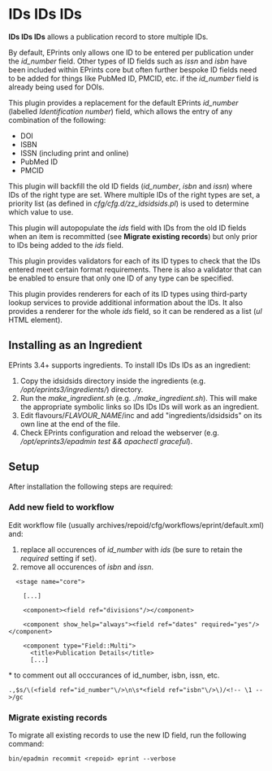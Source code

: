 # IDs IDs IDs #

**IDs IDs IDs** allows a publication record to store multiple IDs.

By default, EPrints only allows one ID to be entered per publication under the *id_number* field.  Other types of ID fields such as *issn* and *isbn* have been included within EPrints core but often further bespoke ID fields need to be added for things like PubMed ID, PMCID, etc. if the *id_number* field is already being used for DOIs.

This plugin provides a replacement for the default EPrints *id_number* (labelled *Identification number*) field, which allows the entry of any combination of the following:

 * DOI
 * ISBN
 * ISSN (including print and online)
 * PubMed ID
 * PMCID

This plugin will backfill the old ID fields (*id_number*, *isbn* and *issn*) where IDs of the right type are set. Where multiple IDs of the right types are set, a priority list (as defined in *cfg/cfg.d/zz_idsidsids.pl*) is used to determine which value to use.

This plugin will autopopulate the *ids* field with IDs from the old ID fields when an item is recommitted (see **Migrate existing records**) but only prior to IDs being added to the *ids* field.

This plugin provides validators for each of its ID types to check that the IDs entered meet certain format requirements.  There is also a validator that can be enabled to ensure that only one ID of any type can be specified.

This plugin provides renderers for each of its ID types using third-party lookup services to provide additional information about the IDs.  It also provides a renderer for the whole *ids* field, so it can be rendered as a list (*ul* HTML element).

## Installing as an Ingredient ##

EPrints 3.4+ supports ingredients.  To install IDs IDs IDs as an ingredient:

 1. Copy the idsidsids directory inside the ingredients (e.g. */opt/eprints3/ingredients/*) directory.
 2. Run the *make_ingredient.sh* (e.g. *./make_ingredient.sh*).  This will make the appropriate symbolic links so IDs IDs IDs will work as an ingredient.
 3. Edit flavours/*FLAVOUR_NAME*/inc and add "ingredients/idsidsids" on its own line at the end of the file.
 4. Check EPrints configuration and reload the webserver (e.g. */opt/eprints3/epadmin test && apachectl graceful*).

## Setup ##

After installation the following steps are required:

### Add new field to workflow ###

Edit workflow file (usually archives/repoid/cfg/workflows/eprint/default.xml) and:

 1. replace all occurences of *id_number* with *ids* (be sure to retain the *required* setting if set).
 2. remove all occurences of *isbn* and *issn*.

````
  <stage name="core">

    [...]

    <component><field ref="divisions"/></component>

    <component show_help="always"><field ref="dates" required="yes"/></component>

    <component type="Field::Multi">
      <title>Publication Details</title>
      [...]
````
\* to comment out all occcurances of id_number, isbn, issn, etc.
```` 
.,$s/\(<field ref="id_number"\/>\n\s*<field ref="isbn"\/>\)/<!-- \1 -->/gc
````
### Migrate existing records ###

To migrate all existing records to use the new ID field, run the following command:

````
bin/epadmin recommit <repoid> eprint --verbose
````
